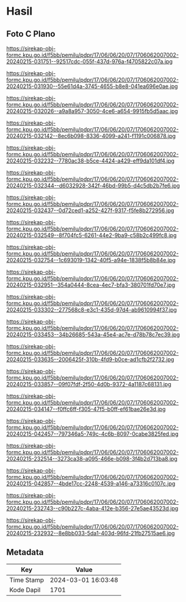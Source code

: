 # Hasil

## Foto C Plano

https://sirekap-obj-formc.kpu.go.id/f5bb/pemilu/pdpr/17/06/06/20/07/1706062007002-20240215-031751--92517cdc-055f-437d-976a-f4705822c07a.jpg

https://sirekap-obj-formc.kpu.go.id/f5bb/pemilu/pdpr/17/06/06/20/07/1706062007002-20240215-031930--55e61d4a-3745-4655-b8e8-041ea696e0ae.jpg

https://sirekap-obj-formc.kpu.go.id/f5bb/pemilu/pdpr/17/06/06/20/07/1706062007002-20240215-032026--a9a8a957-3050-4ce6-a654-9915fb5d5aac.jpg

https://sirekap-obj-formc.kpu.go.id/f5bb/pemilu/pdpr/17/06/06/20/07/1706062007002-20240215-032142--8ec6b098-8336-4099-a241-f1191c006878.jpg

https://sirekap-obj-formc.kpu.go.id/f5bb/pemilu/pdpr/17/06/06/20/07/1706062007002-20240215-032232--7780ac38-b5ce-4424-a429-eff9da101df4.jpg

https://sirekap-obj-formc.kpu.go.id/f5bb/pemilu/pdpr/17/06/06/20/07/1706062007002-20240215-032344--d6032928-342f-46bd-99b5-d4c5db2b7fe6.jpg

https://sirekap-obj-formc.kpu.go.id/f5bb/pemilu/pdpr/17/06/06/20/07/1706062007002-20240215-032437--0d72ced1-a252-427f-9317-f5fe8b272956.jpg

https://sirekap-obj-formc.kpu.go.id/f5bb/pemilu/pdpr/17/06/06/20/07/1706062007002-20240215-032549--8f704fc5-6261-44e2-9ba9-c58b2c499fc8.jpg

https://sirekap-obj-formc.kpu.go.id/f5bb/pemilu/pdpr/17/06/06/20/07/1706062007002-20240215-032754--1c693019-1342-40f5-a94e-1838f5b8b84e.jpg

https://sirekap-obj-formc.kpu.go.id/f5bb/pemilu/pdpr/17/06/06/20/07/1706062007002-20240215-032951--354a0444-8cea-4ec7-bfa3-380701fd70e7.jpg

https://sirekap-obj-formc.kpu.go.id/f5bb/pemilu/pdpr/17/06/06/20/07/1706062007002-20240215-033302--277568c8-e3c1-435d-97d4-ab9610994f37.jpg

https://sirekap-obj-formc.kpu.go.id/f5bb/pemilu/pdpr/17/06/06/20/07/1706062007002-20240215-033453--34b26685-543a-45e4-ac7e-d78b78c7ec39.jpg

https://sirekap-obj-formc.kpu.go.id/f5bb/pemilu/pdpr/17/06/06/20/07/1706062007002-20240215-033635--2006425f-310b-4fd9-b0ce-ad1cfb2f2732.jpg

https://sirekap-obj-formc.kpu.go.id/f5bb/pemilu/pdpr/17/06/06/20/07/1706062007002-20240215-033857--09f07fdf-2f50-4d0b-9372-4a1187c68131.jpg

https://sirekap-obj-formc.kpu.go.id/f5bb/pemilu/pdpr/17/06/06/20/07/1706062007002-20240215-034147--f0ffc6ff-f305-47f5-b0ff-ef61bae26e3d.jpg

https://sirekap-obj-formc.kpu.go.id/f5bb/pemilu/pdpr/17/06/06/20/07/1706062007002-20240215-042457--797346a5-749c-4c6b-8097-0cabe3825fed.jpg

https://sirekap-obj-formc.kpu.go.id/f5bb/pemilu/pdpr/17/06/06/20/07/1706062007002-20240215-232514--3273ca38-a095-466e-b098-3f4b2d713ba8.jpg

https://sirekap-obj-formc.kpu.go.id/f5bb/pemilu/pdpr/17/06/06/20/07/1706062007002-20240215-042857--4bde17cc-2248-4539-a146-a73316c0107c.jpg

https://sirekap-obj-formc.kpu.go.id/f5bb/pemilu/pdpr/17/06/06/20/07/1706062007002-20240215-232743--c90b227c-4aba-412e-b356-27e5ae43523d.jpg

https://sirekap-obj-formc.kpu.go.id/f5bb/pemilu/pdpr/17/06/06/20/07/1706062007002-20240215-232932--8e8bb033-5da1-403d-96fd-21fb27515ae6.jpg


## Metadata

| Key        | Value               |
| ---------- | ------------------- |
| Time Stamp | 2024-03-01 16:03:48 |
| Kode Dapil | 1701                |



